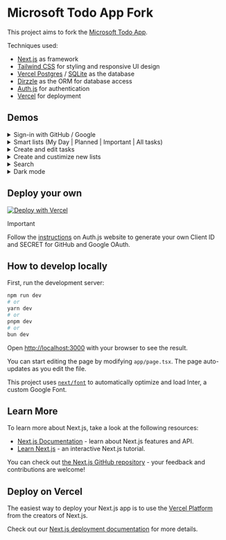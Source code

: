 # Microsoft Todo App Fork

This project aims to fork the [Microsoft Todo App](https://apps.microsoft.com/detail/9nblggh5r558).

Techniques used:

- [Next.js](https://nextjs.org/) as framework
- [Tailwind CSS](https://tailwindcss.com/) for styling and responsive UI design
- [Vercel Postgres](https://vercel.com/storage/postgres) / [SQLite](https://www.sqlite.org/index.html) as the database
- [Dirzzle](https://orm.drizzle.team/) as the ORM for database access
- [Auth.js](https://authjs.dev/) for authentication
- [Vercel](http://vercel.com/) for deployment

## Demos

<details>
<summary>Sign-in with GitHub / Google</summary>
  
https://github.com/AgainstEntropy/ms-todo-fork/assets/42559837/8a9db6ee-0b8c-4b09-ac07-1ce7b4334d78

</details>

<details>
<summary>Smart lists (My Day | Planned | Important | All tasks)</summary>

https://github.com/AgainstEntropy/ms-todo-fork/assets/42559837/27bcd0ca-e438-4b63-aba7-3a9e2a4b1926

</details>

<details>
<summary>Create and edit tasks</summary>

https://github.com/AgainstEntropy/ms-todo-fork/assets/42559837/8f738f53-de71-4478-b3cb-4d8ef5b8ed59

</details>

<details>
<summary>Create and custimize new lists</summary>

https://github.com/AgainstEntropy/ms-todo-fork/assets/42559837/d2aac2d2-9477-4ca4-bb0a-7ac476cb8a89

</details>

<details>
<summary>Search</summary>

https://github.com/AgainstEntropy/ms-todo-fork/assets/42559837/3436807d-3e69-4cc1-b794-fddfa43cd2b9

</details>

<details>
<summary>Dark mode</summary>

https://github.com/AgainstEntropy/ms-todo-fork/assets/42559837/26123bc6-51f2-4c46-89ef-ff1bfe36226d

</details>

## Deploy your own

[![Deploy with Vercel](https://vercel.com/button)](https://vercel.com/new/clone?repository-url=https%3A%2F%2Fgithub.com%2FAgainstEntropy%2Fms-todo-fork&env=AUTH_GITHUB_ID,AUTH_GITHUB_SECRET,AUTH_GOOGLE_ID,AUTH_GOOGLE_SECRET,AUTH_SECRET&project-name=ms-todo-fork&repository-name=ms-todo-fork)

> [!IMPORTANT]  
> Follow the [instructions](https://authjs.dev/getting-started/authentication/oauth) on Auth.js website to generate your own Client ID and SECRET for GitHub and Google OAuth.

## How to develop locally

First, run the development server:

```bash
npm run dev
# or
yarn dev
# or
pnpm dev
# or
bun dev
```

Open [http://localhost:3000](http://localhost:3000) with your browser to see the result.

You can start editing the page by modifying `app/page.tsx`. The page auto-updates as you edit the file.

This project uses [`next/font`](https://nextjs.org/docs/basic-features/font-optimization) to automatically optimize and load Inter, a custom Google Font.

## Learn More

To learn more about Next.js, take a look at the following resources:

- [Next.js Documentation](https://nextjs.org/docs) - learn about Next.js features and API.
- [Learn Next.js](https://nextjs.org/learn) - an interactive Next.js tutorial.

You can check out [the Next.js GitHub repository](https://github.com/vercel/next.js/) - your feedback and contributions are welcome!

## Deploy on Vercel

The easiest way to deploy your Next.js app is to use the [Vercel Platform](https://vercel.com/new?utm_medium=default-template&filter=next.js&utm_source=create-next-app&utm_campaign=create-next-app-readme) from the creators of Next.js.

Check out our [Next.js deployment documentation](https://nextjs.org/docs/deployment) for more details.
